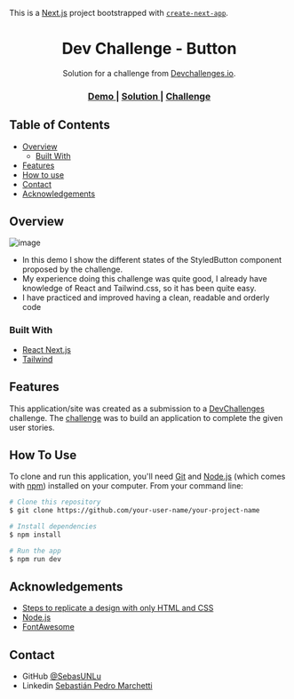 This is a [Next.js](https://nextjs.org/) project bootstrapped with [`create-next-app`](https://github.com/vercel/next.js/tree/canary/packages/create-next-app).

<h1 align="center">Dev Challenge - Button</h1>

<div align="center">
   Solution for a challenge from  <a href="http://devchallenges.io" target="_blank">Devchallenges.io</a>.
</div>

<div align="center">
  <h3>
    <a href="https://devchallenge-button.vercel.app/">
      Demo
    </a>
    <span> | </span>
    <a href="https://devchallenges.io/solutions/PBGMvIZYCI3grTMkT7bd">
      Solution
    </a>
    <span> | </span>
    <a href="https://devchallenges.io/challenges/ohgVTyJCbm5OZyTB2gNY">
      Challenge
    </a>
  </h3>
</div>

## Table of Contents

- [Overview](#overview)
  - [Built With](#built-with)
- [Features](#features)
- [How to use](#how-to-use)
- [Contact](#contact)
- [Acknowledgements](#acknowledgements)

## Overview

![image](https://github.com/SebasUNLu/devchallenge-button/assets/72535215/fb1ca990-7b12-4b46-af71-769f0cd7cb6f)

- In this demo I show the different states of the StyledButton component proposed by the challenge.
- My experience doing this challenge was quite good, I already have knowledge of React and Tailwind.css, so it has been quite easy.
- I have practiced and improved having a clean, readable and orderly code

### Built With

- [React Next.js](https://nextjs.org/)
- [Tailwind](https://tailwindcss.com/)

## Features

<!-- List the features of your application or follow the template. Don't share the figma file here :) -->

This application/site was created as a submission to a [DevChallenges](https://devchallenges.io/challenges) challenge. The [challenge](https://devchallenges.io/challenges/ohgVTyJCbm5OZyTB2gNY) was to build an application to complete the given user stories.

## How To Use

<!-- This is an example, please update according to your application -->

To clone and run this application, you'll need [Git](https://git-scm.com) and [Node.js](https://nodejs.org/en/download/) (which comes with [npm](http://npmjs.com)) installed on your computer. From your command line:

```bash
# Clone this repository
$ git clone https://github.com/your-user-name/your-project-name

# Install dependencies
$ npm install

# Run the app
$ npm run dev
```

## Acknowledgements

<!-- This section should list any articles or add-ons/plugins that helps you to complete the project. This is optional but it will help you in the future. For exmpale -->

- [Steps to replicate a design with only HTML and CSS](https://devchallenges-blogs.web.app/how-to-replicate-design/)
- [Node.js](https://nodejs.org/)
- [FontAwesome](https://fontawesome.com/)

## Contact

- GitHub [@SebasUNLu](https://github.com/SebasUNLu)
- Linkedin [Sebastián Pedro Marchetti](https://www.linkedin.com/in/sebasti%C3%A1n-pedro-marchetti/)
